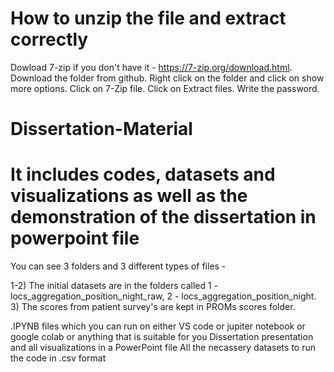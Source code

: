 # How to unzip the file and extract correctly

Dowload 7-zip if you don't have it - https://7-zip.org/download.html.
Download the folder from github.
Right click on the folder and click on show more options.
Click on 7-Zip file.
Click on Extract files.
Write the password.


# Dissertation-Material
# It includes codes, datasets and visualizations as well as the demonstration of the dissertation in powerpoint file

You can see 3 folders and 3 different types of files -

1-2) The initial datasets are in the folders called 1 - locs_aggregation_position_night_raw, 2 - locs_aggregation_position_night. 3) The scores from patient survey's are kept in PROMs scores folder.

.IPYNB files which you can run on either VS code or jupiter notebook or google colab or anything that is suitable for you
Dissertation presentation and all visualizations in a PowerPoint file
All the necassery datasets to run the code in .csv format
